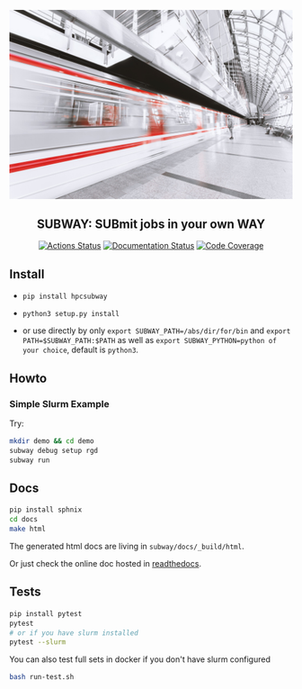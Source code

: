![SUBWAY](docs/static/subway.jpg)

<h2 align="center">SUBWAY: SUBmit jobs in your own WAY</h2>

<p align="center">
<a href="https://github.com/Rails-on-HPC/subway/actions"><img alt="Actions Status" src="https://github.com/Rails-on-HPC/subway/workflows/tests/badge.svg"></a>
<a href="https://subway.readthedocs.io"><img alt="Documentation Status" src="https://readthedocs.org/projects/subway/badge/?version=latest"></a>
<a href="https://codecov.io/gh/Rails-on-HPC/subway/"><img alt="Code Coverage" src="https://codecov.io/gh/Rails-on-HPC/subway/branch/master/graph/badge.svg"></a>
</p>


## Install

* `pip install hpcsubway`

* `python3 setup.py install`

* or use directly by only `export SUBWAY_PATH=/abs/dir/for/bin` and
`export PATH=$SUBWAY_PATH:$PATH` as well as `export SUBWAY_PYTHON=python of your choice`, 
default is `python3`.


## Howto

### Simple Slurm Example

Try:

```bash
mkdir demo && cd demo
subway debug setup rgd
subway run
```

## Docs

```bash
pip install sphnix
cd docs
make html
```

The generated html docs are living in ``subway/docs/_build/html``.

Or just check the online doc hosted in [readthedocs](https://subway.readthedocs.io/).

## Tests

```bash
pip install pytest
pytest
# or if you have slurm installed
pytest --slurm
```

You can also test full sets in docker if you don't have slurm configured

```bash
bash run-test.sh
```